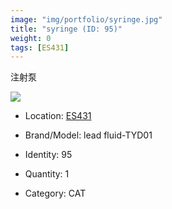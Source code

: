 ```yaml
---
image: "img/portfolio/syringe.jpg"
title: "syringe (ID: 95)"
weight: 0
tags: [ES431]
---
```


注射泵

<!--more-->

![](../../img/portfolio/syringe.jpg)

- Location: [ES431](../../tags/es431)
- Brand/Model: lead fluid-TYD01
- Identity: 95

- Quantity: 1
- Category: CAT






